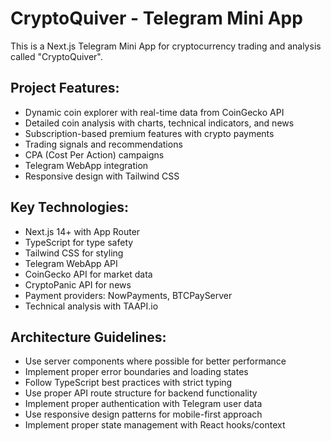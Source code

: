 # CryptoQuiver - Telegram Mini App

<!-- Use this file to provide workspace-specific custom instructions to Copilot. For more details, visit https://code.visualstudio.com/docs/copilot/copilot-customization#_use-a-githubcopilotinstructionsmd-file -->

This is a Next.js Telegram Mini App for cryptocurrency trading and analysis called "CryptoQuiver".

## Project Features:
- Dynamic coin explorer with real-time data from CoinGecko API
- Detailed coin analysis with charts, technical indicators, and news
- Subscription-based premium features with crypto payments
- Trading signals and recommendations
- CPA (Cost Per Action) campaigns
- Telegram WebApp integration
- Responsive design with Tailwind CSS

## Key Technologies:
- Next.js 14+ with App Router
- TypeScript for type safety
- Tailwind CSS for styling
- Telegram WebApp API
- CoinGecko API for market data
- CryptoPanic API for news
- Payment providers: NowPayments, BTCPayServer
- Technical analysis with TAAPI.io

## Architecture Guidelines:
- Use server components where possible for better performance
- Implement proper error boundaries and loading states
- Follow TypeScript best practices with strict typing
- Use proper API route structure for backend functionality
- Implement proper authentication with Telegram user data
- Use responsive design patterns for mobile-first approach
- Implement proper state management with React hooks/context
